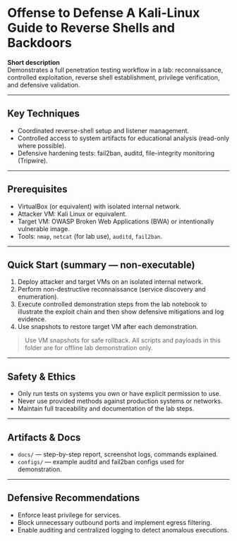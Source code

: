 # Offense to Defense A Kali-Linux Guide to Reverse Shells and Backdoors

**Short description**  
Demonstrates a full penetration testing workflow in a lab: reconnaissance, controlled exploitation, reverse shell establishment, privilege verification, and defensive validation.

---

## Key Techniques
- Coordinated reverse-shell setup and listener management.
- Controlled access to system artifacts for educational analysis (read-only where possible).
- Defensive hardening tests: fail2ban, auditd, file-integrity monitoring (Tripwire).

---

## Prerequisites
- VirtualBox (or equivalent) with isolated internal network.
- Attacker VM: Kali Linux or equivalent.
- Target VM: OWASP Broken Web Applications (BWA) or intentionally vulnerable image.
- Tools: `nmap`, `netcat` (for lab use), `auditd`, `fail2ban`.

---

## Quick Start (summary — non-executable)
1. Deploy attacker and target VMs on an isolated internal network.  
2. Perform non-destructive reconnaissance (service discovery and enumeration).  
3. Execute controlled demonstration steps from the lab notebook to illustrate the exploit chain and then show defensive mitigations and log evidence.  
4. Use snapshots to restore target VM after each demonstration.

> Use VM snapshots for safe rollback. All scripts and payloads in this folder are for offline lab demonstration only.

---

## Safety & Ethics
- Only run tests on systems you own or have explicit permission to use.
- Never use provided methods against production systems or networks.
- Maintain full traceability and documentation of the lab steps.

---

## Artifacts & Docs
- `docs/` — step-by-step report, screenshot logs, commands explained.
- `configs/` — example auditd and fail2ban configs used for demonstration.

---

## Defensive Recommendations
- Enforce least privilege for services.
- Block unnecessary outbound ports and implement egress filtering.
- Enable auditing and centralized logging to detect anomalous executions.
